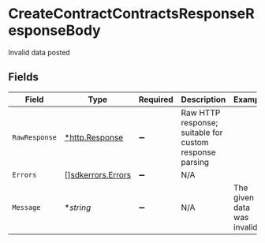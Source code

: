 # CreateContractContractsResponseResponseBody

Invalid data posted


## Fields

| Field                                                         | Type                                                          | Required                                                      | Description                                                   | Example                                                       |
| ------------------------------------------------------------- | ------------------------------------------------------------- | ------------------------------------------------------------- | ------------------------------------------------------------- | ------------------------------------------------------------- |
| `RawResponse`                                                 | [*http.Response](https://pkg.go.dev/net/http#Response)        | :heavy_minus_sign:                                            | Raw HTTP response; suitable for custom response parsing       |                                                               |
| `Errors`                                                      | [][sdkerrors.Errors](../../../pkg/models/sdkerrors/errors.md) | :heavy_minus_sign:                                            | N/A                                                           |                                                               |
| `Message`                                                     | **string*                                                     | :heavy_minus_sign:                                            | N/A                                                           | The given data was invalid.                                   |